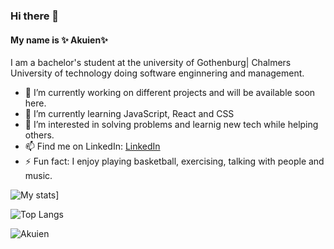 ### Hi there 👋

#### My name is ✨ Akuien✨

I am a bachelor's student at the university of Gothenburg| Chalmers University of technology doing software enginnering and management.

- 🔭 I’m currently working on different projects and will be available soon here.
- 🌱 I’m currently learning JavaScript, React and CSS
- 🤔 I’m interested in solving problems and learnig new tech while helping others.
- 📫 Find me on LinkedIn: [LinkedIn](https://www.linkedin.com/in/akuien-a-deng-4b5a701b4)
- ⚡ Fun fact: I enjoy playing basketball, exercising, talking with people and music.

![My stats](https://github-readme-stats.vercel.app/api?username=Akuien)]

![Top Langs](https://github-readme-stats.vercel.app/api/top-langs/?username=Akuien&layout=compact)

<p align="left"> <img src="https://komarev.com/ghpvc/?username=Akuien&label=Profile%20views&color=0e75b6&style=flat" alt="Akuien" /> </p>


